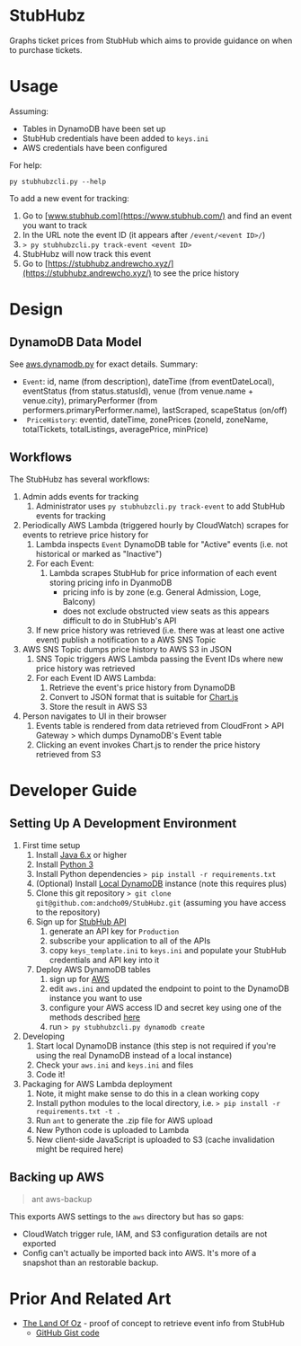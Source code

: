 # StubHubz

Graphs ticket prices from StubHub which aims to provide guidance on when to purchase tickets.


# Usage

Assuming:

* Tables in DynamoDB have been set up
* StubHub credentials have been added to `keys.ini`
* AWS credentials have been configured

For help:

`py stubhubzcli.py --help`

To add a new event for tracking:

1. Go to [www.stubhub.com](https://www.stubhub.com/) and find an event you want to track
1. In the URL note the event ID (it appears after `/event/<event ID>/`)
1. `> py stubhubzcli.py track-event <event ID>`
1. StubHubz will now track this event
1. Go to [https://stubhubz.andrewcho.xyz/](https://stubhubz.andrewcho.xyz/) to see the price history


# Design

## DynamoDB Data Model
See [aws.dynamodb.py](aws.dynamodb.py) for exact details. Summary:
* `Event`: id, name (from description), dateTime (from eventDateLocal), eventStatus (from status.statusId), venue (from venue.name + venue.city), primaryPerformer (from performers.primaryPerformer.name), lastScraped, scapeStatus (on/off)
* ` PriceHistory`: eventid, dateTime, zonePrices (zoneId, zoneName, totalTickets, totalListings, averagePrice, minPrice)

## Workflows
The StubHubz has several workflows:

1. Admin adds events for tracking
    1. Administrator uses `py stubhubzcli.py track-event` to add StubHub events for tracking
1. Periodically AWS Lambda (triggered hourly by CloudWatch) scrapes for events to retrieve price history for
    1. Lambda inspects `Event` DynamoDB table for "Active" events (i.e. not historical or marked as "Inactive")
    1. For each Event:
        1. Lambda scrapes StubHub for price information of each event storing pricing info in DyanmoDB
            * pricing info is by zone (e.g. General Admission, Loge, Balcony)
            * does not exclude obstructed view seats as this appears difficult to do in StubHub's API
    1. If new price history was retrieved (i.e. there was at least one active event) publish a notification to a AWS SNS Topic
1. AWS SNS Topic dumps price history to AWS S3 in JSON
    1. SNS Topic triggers AWS Lambda passing the Event IDs where new price history was retrieved
    1. For each Event ID AWS Lambda:
        1. Retrieve the event's price history from DynamoDB
        1. Convert to JSON format that is suitable for [Chart.js](http://www.chartjs.org/)
        1. Store the result in AWS S3
1. Person navigates to UI in their browser
    1. Events table is rendered from data retrieved from CloudFront > API Gateway > which dumps DynamoDB's Event table
    1. Clicking an event invokes Chart.js to render the price history retrieved from S3


# Developer Guide

## Setting Up A Development Environment

1. First time setup
    1. Install [Java 6.x](http://www.oracle.com/technetwork/java/javase/downloads/index.html) or higher
    1. Install [Python 3](https://www.python.org/downloads/)
    1. Install Python dependencies `> pip install -r requirements.txt`
    1. (Optional) Install [Local DynamoDB](http://docs.aws.amazon.com/amazondynamodb/latest/developerguide/DynamoDBLocal.html) instance (note this requires  plus)
    1. Clone this git repository `> git clone git@github.com:andcho09/StubHubz.git` (assuming you have access to the repository)
    1. Sign up for [StubHub API](https://developer.stubhub.com/store/) 
        1. generate an API key for `Production`
        1. subscribe your application to all of the APIs
        1. copy `keys_template.ini` to `keys.ini` and populate your StubHub credentials and API key into it
    1. Deploy AWS DynamoDB tables
        1. sign up for [AWS](https://aws.amazon.com/)
        1. edit `aws.ini` and updated the endpoint to point to the DynamoDB instance you want to use
        1. configure your AWS access ID and secret key using one of the methods described [here](http://docs.aws.amazon.com/cli/latest/userguide/cli-chap-getting-started.html#config-settings-and-precedence)
        1. run `> py stubhubzcli.py dynamodb create`
1. Developing
    1. Start local DynamoDB instance (this step is not required if you're using the real DynamoDB instead of a local instance)
    1. Check your `aws.ini` and `keys.ini` and files
    1. Code it!
1. Packaging for AWS Lambda deployment
    1. Note, it might make sense to do this in a clean working copy
    1. Install python modules to the local directory, i.e. `> pip install -r requirements.txt -t .`
    1. Run `ant` to generate the .zip file for AWS upload
    1. New Python code is uploaded to Lambda
    1. New client-side JavaScript is uploaded to S3 (cache invalidation might be required here)

## Backing up AWS

> ant aws-backup

This exports AWS settings to the ``aws`` directory but has so gaps:
* CloudWatch trigger rule, IAM, and S3 configuration details are not exported
* Config can't actually be imported back into AWS. It's more of a snapshot than an restorable backup.


# Prior And Related Art

* [The Land Of Oz](http://ozzieliu.com/2016/06/21/scraping-ticket-data-with-stubhub-api/) - proof of concept to retrieve event info from StubHub
    * [GitHub Gist code](https://gist.github.com/ozzieliu/9fbbc83b354c568709dc4e6a30fea54f)